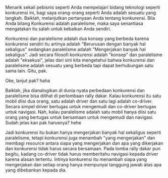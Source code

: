 Menarik sekali pebisnis seperti Anda mempelajari bidang teknologi seperti konkurensi ini, bagi saya orang-orang seperti Anda adalah sesuatu yang langkah. Baiklah, melanjutkan pertanyaan Anda tentang konkurensi. Bila Anda bilang Konkurensi adalah paralelisme, maka saya senantiasa mengatakan itu salah untuk kebaikan Anda sendiri. 

Konkurensi dan paralelisme adalah dua konsep yang berbeda karena konkurensi sendiri itu artinya adalah "Berurusan dengan banyak hal sekaligus" sedangkan paralelisme adalah "Mengerjakan banyak hal sekaligus". Jadi secara filosofi konkurensi adalah "konsep" dan paralelisme adalah "eksekusi", jelas dari sini kita mengetahui bahwa konkurensi dan paralelisme adalah sesuatu yang berbeda tapi dapat berhubungan satu sama lain. Gitu, pak.

Oke, lanjut pak? haha

Baiklah, jika dianalogikan di dunia nyata perbedaan konkurensi dan paralelisme bisa dilihat di perlombaan rally dakar. Kalau konkurensi itu satu mobil diisi dua orang, satu adalah driver dan satu lagi adalah co-driver. Secara simpel driver bertugas untuk mengemudi dan co-driver bertugas untuk navigasi. Nah, kalau paralelisme adalah satu mobil hanya diisi satu orang yang bertugas untuk bersamaan untuk mengemudi dan navigasi. Sudah jelas kan pak harusnya? hehe

Jadi konkurensi itu bukan hanya mengerjakan banyak hal sekaligus seperti paralelisme, tetapi konkurensi juga menambah "yang mengerjakan" dan membagi resource antara siapa yang mengerjakan dan apa yang dikerjakan dan konkurensi tidak harus secara bersamaan. Pada lomba rally dakar pun begitu, kadang co-driver tidak harus memberitahu navigasi kepada driver karena alasan tertentu. Intinya konkurensi itu menambah siapa yang mengerjakan dan setiap orang hanya mempunyai tanggung jawab atas apa yang dibebankan kepada dia.